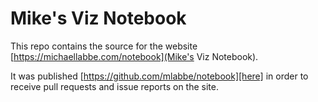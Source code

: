 # Mike's Viz Notebook #

This repo contains the source for the website [https://michaellabbe.com/notebook](Mike's Viz Notebook).

It was published [https://github.com/mlabbe/notebook][here] in order to receive pull requests and issue reports on the site.